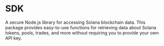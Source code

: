 # SDK
A secure Node.js library for accessing Solana blockchain data. This package provides easy-to-use functions for retrieving data about Solana tokens, pools, trades, and more without requiring you to provide your own API key.

